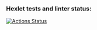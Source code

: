 ### Hexlet tests and linter status:
[![Actions Status](https://github.com/unbulanov/frontend-project-12/workflows/hexlet-check/badge.svg)](https://github.com/unbulanov/frontend-project-12/actions)
